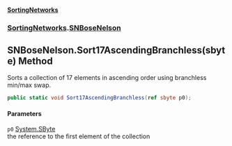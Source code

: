 #### [SortingNetworks](./index.md 'index')
### [SortingNetworks](./SortingNetworks.md 'SortingNetworks').[SNBoseNelson](./SortingNetworks-SNBoseNelson.md 'SortingNetworks.SNBoseNelson')
## SNBoseNelson.Sort17AscendingBranchless(sbyte) Method
Sorts a collection of 17 elements in ascending order using branchless min/max swap.  
```csharp
public static void Sort17AscendingBranchless(ref sbyte p0);
```
#### Parameters
<a name='SortingNetworks-SNBoseNelson-Sort17AscendingBranchless(sbyte)-p0'></a>
`p0` [System.SByte](https://docs.microsoft.com/en-us/dotnet/api/System.SByte 'System.SByte')  
the reference to the first element of the collection  
  
